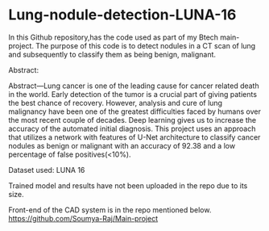 # Lung-nodule-detection-LUNA-16
In this Github repository,has the code used as part of my Btech main-project. The purpose of this code is to detect nodules in a CT scan of lung and subsequently to classify them as being benign, malignant. 

Abstract:

Abstract—Lung cancer is one of the leading cause for cancer related death in the world. Early detection of the tumor is
a crucial part of giving patients the best chance of recovery. However, analysis and cure of lung malignancy have been one
of the greatest difficulties faced by humans over the most recent couple of decades. Deep learning gives us to increase the
accuracy of the automated initial diagnosis. This project uses an approach that utilizes a network with features of U-Net architecture to classify cancer nodules as benign or malignant with an accuracy of 92.38 and a low percentage of false positives(<10%).

Dataset used: LUNA 16

Trained model and results have not been uploaded in the repo due to its size.

Front-end of the CAD system is in the repo mentioned below.
https://github.com/Soumya-Raj/Main-project 
